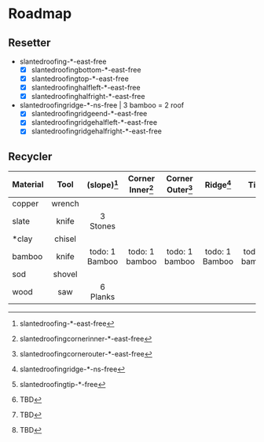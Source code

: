 ﻿# Roadmap
## Resetter
- slantedroofing-*-east-free
  - [x] slantedroofingbottom-*-east-free
  - [x] slantedroofingtop-*-east-free
  - [x] slantedroofinghalfleft-*-east-free
  - [x] slantedroofinghalfright-*-east-free

- slantedroofingridge-*-ns-free | 3 bamboo = 2 roof
  - [x] slantedroofingridgeend-*-east-free
  - [x] slantedroofingridgehalfleft-*-east-free
  - [x] slantedroofingridgehalfright-*-east-free

## Recycler
| Material |  Tool   |  (slope)[^1]   | Corner Inner[^2] | Corner Outer[^3] |   Ridge[^4]    |    Tip[^5]     | Block[^6] | Slab[^7] | Stairs[^8] |
|:---------|:-------:|:--------------:|:----------------:|:----------------:|:--------------:|:--------------:|:---------:|:--------:|:----------:|
| copper   | wrench  |                |                  |                  |                |                |           |          |            |
| slate    |  knife  |    3 Stones    |                  |                  |                |                |           |          |            |
| *clay    | chisel  |                |                  |                  |                |                |           |          |            |
| bamboo   |  knife  | todo: 1 Bamboo |  todo: 1 bamboo  |  todo: 1 bamboo  | todo: 1 Bamboo | todo: 2 bamboo |           |          |            |
| sod      | shovel  |                |                  |                  |                |                |           |          |            |
| wood     |   saw   |    6 Planks    |                  |                  |                |                |           |          |            |

[^1]: slantedroofing-*-east-free
[^2]: slantedroofingcornerinner-*-east-free
[^3]: slantedroofingcornerouter-*-east-free
[^4]: slantedroofingridge-*-ns-free
[^5]: slantedroofingtip-*-free
[^6]: TBD
[^7]: TBD
[^8]: TBD